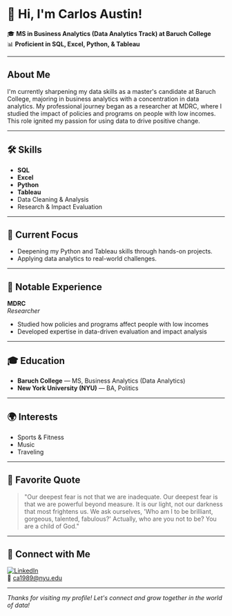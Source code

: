 # 👋 Hi, I'm Carlos Austin!

🎓 **MS in Business Analytics (Data Analytics Track) at Baruch College**  
📊 **Proficient in SQL, Excel, Python, & Tableau**

---

## About Me

I'm currently sharpening my data skills as a master's candidate at Baruch College, majoring in business analytics with a concentration in data analytics. My professional journey began as a researcher at MDRC, where I studied the impact of policies and programs on people with low incomes. This role ignited my passion for using data to drive positive change.

---

## 🛠️ Skills

- **SQL**
- **Excel** 
- **Python** 
- **Tableau** 
- Data Cleaning & Analysis
- Research & Impact Evaluation

---

## 🌱 Current Focus

- Deepening my Python and Tableau skills through hands-on projects.
- Applying data analytics to real-world challenges.

---

## 📌 Notable Experience

**MDRC**  
*Researcher*  
- Studied how policies and programs affect people with low incomes  
- Developed expertise in data-driven evaluation and impact analysis

---

## 🎓 Education

- **Baruch College** — MS, Business Analytics (Data Analytics)
- **New York University (NYU)** — BA, Politics

---

## 🌍 Interests

- Sports & Fitness
- Music
- Traveling

---

## 💬 Favorite Quote

> "Our deepest fear is not that we are inadequate. Our deepest fear is that we are powerful beyond measure. It is our light, not our darkness that most frightens us. We ask ourselves, 'Who am I to be brilliant, gorgeous, talented, fabulous?' Actually, who are you not to be? You are a child of God."

---

## 🔗 Connect with Me

[![LinkedIn](https://img.shields.io/badge/LinkedIn-blue?logo=linkedin&logoColor=white)](https://www.linkedin.com/in/carlos-austin-ba4598187/)  
📧 ca1989@nyu.edu

---

_Thanks for visiting my profile! Let's connect and grow together in the world of data!_
